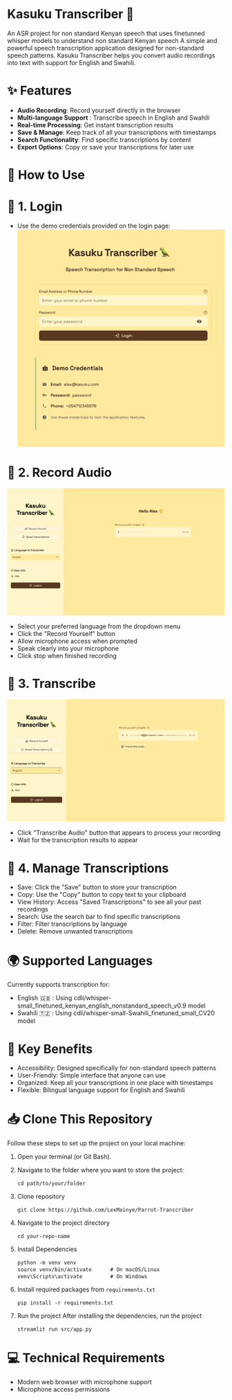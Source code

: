 # Kasuku Transcriber 🦜
An ASR project for non standard Kenyan speech that uses finetunned whisper models to understand non standard Kenyan speech 
A simple and powerful speech transcription application designed for non-standard speech patterns. Kasuku Transcriber helps you convert audio recordings into text with support for English and Swahili.



# ✨ Features

* **Audio Recording**: Record yourself directly in the browser
* **Multi-language Support** : Transcribe speech in English and Swahili
* **Real-time Processing**: Get instant transcription results
* **Save & Manage**: Keep track of all your transcriptions with timestamps
* **Search Functionality**: Find specific transcriptions by content
* **Export Options**: Copy or save your transcriptions for later use

# 🚀 How to Use
# 🔐 1. Login

- Use the demo credentials provided on the login page:
![App Screenshot](https://github.com/LexMainye/Kasuku-Transcriber/blob/a6b4368b8a47c62d70474efe74258fd5e8f20378/Screenshots/Screen%20Shot%202025-09-24%20at%202.09.29%20PM.png)



# 🎤 2. Record Audio

![App Screenshot](https://github.com/LexMainye/Kasuku-Transcriber/blob/a6b4368b8a47c62d70474efe74258fd5e8f20378/Screenshots/Screen%20Shot%202025-09-24%20at%202.10.28%20PM.png)

* Select your preferred language from the dropdown menu
* Click the "Record Yourself" button
* Allow microphone access when prompted
* Speak clearly into your microphone
* Click stop when finished recording

# 📝 3. Transcribe

![App Screenshot](https://github.com/LexMainye/Kasuku-Transcriber/blob/a6b4368b8a47c62d70474efe74258fd5e8f20378/Screenshots/Screen%20Shot%202025-09-24%20at%202.12.31%20PM.png)

* Click "Transcribe Audio" button that appears to process your recording
* Wait for the transcription results to appear

# 💾 4. Manage Transcriptions

* Save: Click the "Save" button to store your transcription
* Copy: Use the "Copy" button to copy text to your clipboard
* View History: Access "Saved Transcriptions" to see all your past recordings
* Search: Use the search bar to find specific transcriptions
* Filter: Filter transcriptions by language
* Delete: Remove unwanted transcriptions

# 🌍 Supported Languages
Currently supports transcription for:

* English 🇬🇧 : Using cdli/whisper-small_finetuned_kenyan_english_nonstandard_speech_v0.9 model
* Swahili 🇹🇿 : Using cdli/whisper-small-Swahili_finetuned_small_CV20 model

# 🎯 Key Benefits

* Accessibility: Designed specifically for non-standard speech patterns
* User-Friendly: Simple interface that anyone can use
* Organized: Keep all your transcriptions in one place with timestamps
* Flexible: Bilingual language support for English and Swahili





# 📥 Clone This Repository

Follow these steps to set up the project on your local machine:

1. Open your terminal (or Git Bash).
   
2. Navigate to the folder where you want to store the project:
   ```
   cd path/to/your/folder
   ```

3. Clone repository
   ```
   git clone https://github.com/LexMainye/Parrot-Transcriber
    ```
   
4.  Navigate to the project directory

    ```
    cd your-repo-name
    ```

5.  Install Dependencies

    ```
    python -m venv venv
    source venv/bin/activate      # On macOS/Linux
    venv\Scripts\activate         # On Windows
    ```
6. Install required packages from `requirements.txt`

   ```
   pip install -r requirements.txt
   ```

7. Run the project
   After installing the dependencies, run the project
   
   ```
   streamlit run src/app.py
   ```

# 💻 Technical Requirements

* Modern web browser with microphone support
* Microphone access permissions


